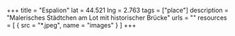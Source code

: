 +++
title = "Espalion"
lat = 44.521
lng = 2.763
tags = ["place"]
description = "Malerisches Städtchen am Lot mit historischer Brücke"
urls = ""
resources = [
    { src = "*.jpeg", name = "images" }
]
+++